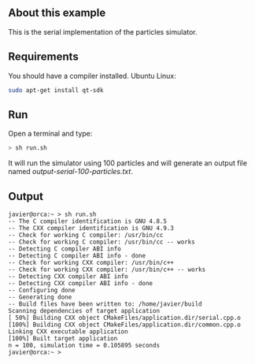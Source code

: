 ## About this example

This is the serial implementation of the particles simulator.

## Requirements

You should have a compiler installed. Ubuntu Linux:

```bash
sudo apt-get install qt-sdk
```

## Run

Open a terminal and type:

```bash
> sh run.sh
```

It will run the simulator using 100 particles and will generate an output file named _output-serial-100-particles.txt_.

##  Output
```
javier@orca:~ > sh run.sh 
-- The C compiler identification is GNU 4.8.5
-- The CXX compiler identification is GNU 4.9.3
-- Check for working C compiler: /usr/bin/cc
-- Check for working C compiler: /usr/bin/cc -- works
-- Detecting C compiler ABI info
-- Detecting C compiler ABI info - done
-- Check for working CXX compiler: /usr/bin/c++
-- Check for working CXX compiler: /usr/bin/c++ -- works
-- Detecting CXX compiler ABI info
-- Detecting CXX compiler ABI info - done
-- Configuring done
-- Generating done
-- Build files have been written to: /home/javier/build
Scanning dependencies of target application
[ 50%] Building CXX object CMakeFiles/application.dir/serial.cpp.o
[100%] Building CXX object CMakeFiles/application.dir/common.cpp.o
Linking CXX executable application
[100%] Built target application
n = 100, simulation time = 0.105895 seconds
javier@orca:~ >
```
